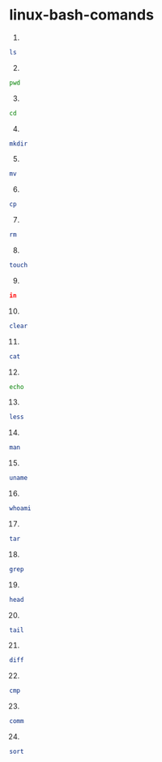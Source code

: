 # linux-bash-comands

1.
```bash
ls
```
2.
```bash
pwd
```
3.
```bash
cd
```
4.
```bash
mkdir
```
5.
```bash
mv
```
6.
```bash
cp
```
7.
```bash
rm
```
8.
```bash
touch
```
9.
```bash
in
```
10.
```bash
clear
```
11.
```bash
cat
```
12.
```bash
echo
```
13.
```bash
less
```
14.
```bash
man
```
15.
```bash
uname
```
16.
```bash
whoami
```
17.
```bash
tar
```
18.
```bash
grep
```
19.
```bash
head
```
20.
```bash
tail
```
21.
```bash
diff
```
22.
```bash
cmp
```
23.
```bash
comm
```
24.
```bash
sort
```
